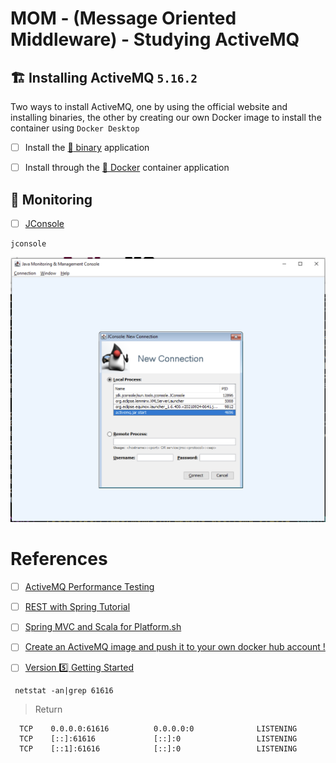 # MOM - (Message Oriented Middleware) - Studying ActiveMQ

## :building_construction: Installing ActiveMQ `5.16.2`

Two ways to install ActiveMQ, one by using the official website and installing binaries, the other by creating our own Docker image to install the container using `Docker Desktop`

- [ ] Install the [ :bookmark: binary](bin) application

- [ ] Install through the [ :whale2: Docker](docker) container application

## :signal_strength: Monitoring

- [ ] [JConsole](https://docs.oracle.com/en/java/javase/17/management/using-jconsole.html)

```
jconsole
```

 <img src="../images/jconsole-connection.png" alt="hi" class="inline" width=780 />

# References

- [ ] [ActiveMQ Performance Testing](https://www.javacodegeeks.com/2018/09/activemq-performance-testing.html)
- [ ] [REST with Spring Tutorial](https://www.baeldung.com/rest-with-spring-series)
- [ ] [Spring MVC and Scala for Platform.sh](https://github.com/platformsh-examples/scala)
- [ ] [Create an ActiveMQ image and push it to your own docker hub account !](https://medium.com/@bilal.asif.97/create-an-activemq-image-and-push-it-to-your-own-docker-hub-account-516a05eba10a)

- [ ] [Version :five: Getting Started](https://activemq.apache.org/version-5-getting-started.html)

```
 netstat -an|grep 61616
```
> Return
```
  TCP    0.0.0.0:61616          0.0.0.0:0              LISTENING
  TCP    [::]:61616             [::]:0                 LISTENING
  TCP    [::1]:61616            [::]:0                 LISTENING
```
